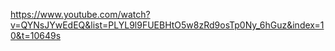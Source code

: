 https://www.youtube.com/watch?v=QYNsJYwEdEQ&list=PLYL9l9FUEBHtO5w8zRd9osTp0Ny_6hGuz&index=10&t=10649s
